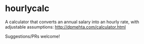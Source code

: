 # hourlycalc
A calculator that converts an annual salary into an hourly rate, with adjustable assumptions: http://dpmehta.com/calculator.html

Suggestions/PRs welcome!
